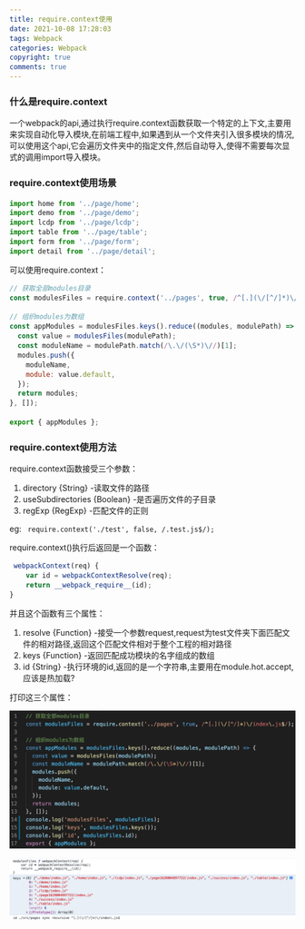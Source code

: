 ```yaml
---
title: require.context使用
date: 2021-10-08 17:28:03
tags: Webpack
categories: Webpack
copyright: true
comments: true
---
```


### 什么是require.context
  一个webpack的api,通过执行require.context函数获取一个特定的上下文,主要用来实现自动化导入模块,在前端工程中,如果遇到从一个文件夹引入很多模块的情况,可以使用这个api,它会遍历文件夹中的指定文件,然后自动导入,使得不需要每次显式的调用import导入模块。

### require.context使用场景

```javascript
import home from '../page/home';
import demo from '../page/demo';
import lcdp from '../page/lcdp';
import table from '../page/table';
import form from '../page/form';
import detail from '../page/detail';
```

可以使用require.context：

```javascript
// 获取全部modules目录
const modulesFiles = require.context('../pages', true, /^[.](\/[^/]*)\/index\.js$/);

// 组织modules为数组
const appModules = modulesFiles.keys().reduce((modules, modulePath) => {
  const value = modulesFiles(modulePath);
  const moduleName = modulePath.match(/\.\/(\S*)\//)[1];
  modules.push({
    moduleName,
    module: value.default,
  });
  return modules;
}, []);

export { appModules };
```

### require.context使用方法

require.context函数接受三个参数：
1. directory {String} -读取文件的路径
2. useSubdirectories {Boolean} -是否遍历文件的子目录
3. regExp {RegExp} -匹配文件的正则

eg: ``` require.context('./test', false, /.test.js$/);```

require.context()执行后返回是一个函数：
```javascript
 webpackContext(req) {
	var id = webpackContextResolve(req);
	return __webpack_require__(id);
}
```
并且这个函数有三个属性：

1. resolve {Function} -接受一个参数request,request为test文件夹下面匹配文件的相对路径,返回这个匹配文件相对于整个工程的相对路径
2. keys {Function} -返回匹配成功模块的名字组成的数组
3. id {String} -执行环境的id,返回的是一个字符串,主要用在module.hot.accept,应该是热加载?

打印这三个属性：

![2.jpg](./require.context使用/2.jpg)

![1.jpg](./require.context使用/1.jpg)







